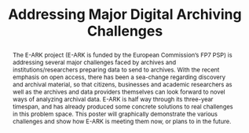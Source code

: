 ---
abstract: The E-ARK project (E-ARK is funded by the European Commission’s FP7 PSP)
  is addressing several major challenges faced by archives and institutions/researchers
  preparing data to send to archives. With the recent emphasis on open access, there
  has been a sea-change regarding discovery and archival material, so that citizens,
  businesses and academic researchers as well as the archives and data providers themselves
  can look forward to novel ways of analyzing archival data. E-ARK is half way through
  its three-year timespan, and has already produced some concrete solutions to real
  challenges in this problem space. This poster will graphically demonstrate the various
  challenges and show how E-ARK is meeting them now, or plans to in the future.
creators:
- Delve, Janet
- Wilson, Andrew
- Anderson, David
date: null
document_url: https://services.phaidra.univie.ac.at/api/object/o:429583/download
grand_parent: iPRES
institutions: []
keywords:
- digital archives
- user survey
- e-ark
- ec
- ict-psp
- pilot
- e-infrastructure
- data mining
- oais
- big data
- born-digital records
- ingest
- access
- edmrs
- database preservation
- open access
- moreq
landing_page_url: https://phaidra.univie.ac.at/o:429583
language: eng
layout: publication
license: CC BY 4.0 International
notes_url: null
parent: iPRES 2015
presentation_url: null
size: 443872
source_name: iPRES
title: Addressing Major Digital Archiving Challenges
type: poster
year: 2015
---